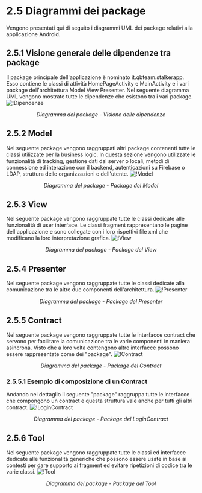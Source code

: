 # 2.5 Diagrammi dei package
Vengono presentati qui di seguito i diagrammi UML dei package relativi alla applicazione Android.

## 2.5.1 Visione generale delle dipendenze tra package
Il package principale dell'applicazione è nominato it.qbteam.stalkerapp. Esso contiene le classi di attività HomePageActivity e MainActivity e i vari package dell'architettura Model View Presenter. Nel seguente diagramma UML vengono mostrate tutte le dipendenze che esistono tra i vari package.
![!Dipendenze](/Immagini/App/AppPackageDiagramm.PNG "Diagramma dei package - Visione delle dipendenze")
<figcaption align="center"> <em> Diagramma dei package - Visione delle dipendenze </em> </figcaption>

## 2.5.2 Model
Nel seguente package vengono raggruppati altri package contenenti tutte le classi utilizzate per la business logic. In questa sezione vengono utilizzate le funzionalità di tracking, gestione dati dal server o locali, metodi di connessione ed interazione con il backend, autenticazioni su Firebase o LDAP, struttura delle organizzazioni e dell'utente.
![!Model](/Immagini/App/ModelPackageDiagramm.PNG "Package del Model")
<figcaption align="center"> <em> Diagramma del package - Package del Model </em> </figcaption>

## 2.5.3 View
Nel seguente package vengono raggruppate tutte le classi dedicate alle funzionalità di user interface. Le classi fragment rappresentano le pagine dell'applicazione e sono collegate con i loro rispettivi file xml che modificano la loro interpretazione grafica.
![!View](/Immagini/App/ViewPackageDiagramm.PNG "Package del View")
<figcaption align="center"> <em> Diagramma del package - Package del View </em> </figcaption>

## 2.5.4 Presenter
Nel seguente package vengono raggruppate tutte le classi dedicate alla comunicazione tra le altre due componenti dell'architettura.
![!Presenter](/Immagini/App/PresenterPackageDiagramm.PNG "Package del Presenter")
<figcaption align="center"> <em> Diagramma del package - Package del Presenter </em> </figcaption>

## 2.5.5 Contract
Nel seguente package vengono raggruppate tutte le interfacce contract che servono per facilitare la comunicazione tra le varie componenti in maniera asincrona. Visto che a loro volta contengono altre interfacce possono essere rappresentate come dei "package".
![!Contract](/Immagini/App/ContractPackageDiagramm.PNG "Package del contract")
<figcaption align="center"> <em> Diagramma del package - Package del Contract </em> </figcaption>

### 2.5.5.1 Esempio di composizione di un Contract
Andando nel dettaglio il seguente "package" raggruppa tutte le interfacce che compongono un contract e questa struttura vale anche per tutti gli altri contract.
![!LoginContract](/Immagini/App/LoginContract.PNG "Esempio diagramma dei package dei contracts")
<figcaption align="center"> <em> Diagramma del package - Package del LoginContract </em> </figcaption>

## 2.5.6 Tool
Nel seguente package vengono raggruppate tutte le classi ed interfacce dedicate alle funzionalità generiche che possono essere usate in base ai contesti per dare supporto ai fragment ed evitare ripetizioni di codice tra le varie classi.
![!Tool](/Immagini/App/ToolPackageDiagramm.PNG "Package del Tool")
<figcaption align="center"> <em> Diagramma del package - Package del Tool </em> </figcaption>

